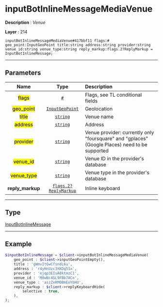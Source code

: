 # inputBotInlineMessageMediaVenue

**Description** : *Venue*

**Layer** : 214

```tl
inputBotInlineMessageMediaVenue#417bbf11 flags:# geo_point:InputGeoPoint title:string address:string provider:string venue_id:string venue_type:string reply_markup:flags.2?ReplyMarkup = InputBotInlineMessage;
```

---

## Parameters

| Name | Type | Description |
| :---: | :---: | :--- |
| <mark>flags</mark> | [`#`](type/#) | Flags, see TL conditional fields |
| <mark>geo_point</mark> | [`InputGeoPoint`](type/InputGeoPoint) | Geolocation |
| <mark>title</mark> | [`string`](type/string) | Venue name |
| <mark>address</mark> | [`string`](type/string) | Address |
| <mark>provider</mark> | [`string`](type/string) | Venue provider: currently only "foursquare" and "gplaces" (Google Places) need to be supported |
| <mark>venue_id</mark> | [`string`](type/string) | Venue ID in the provider's database |
| <mark>venue_type</mark> | [`string`](type/string) | Venue type in the provider's database |
| **reply_markup** | [`flags.2?ReplyMarkup`](type/ReplyMarkup) | Inline keyboard |

---

## Type

[InputBotInlineMessage](type/InputBotInlineMessage)

---

## Example

```php
$inputBotInlineMessage = $client->inputBotInlineMessageMediaVenue(
	geo_point : $client->inputGeoPointEmpty(),
	title : 'gWmvItGwCfsndL6u',
	address : 'r4yHnUzc3XKDq51x',
	provider : 'ejqp3EIsA0ktmzC1',
	venue_id : 'M0wNc4GL9FBb7ACn',
	venue_type : 'aszZxRMOBmEeYbHU',
	reply_markup : $client->replyKeyboardHide(
		selective : true,
	),
);
```